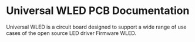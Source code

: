 # Universal WLED PCB Documentation

Universal WLED is a circuit board designed to support a wide range of use cases of the open source LED driver Firmware WLED.

